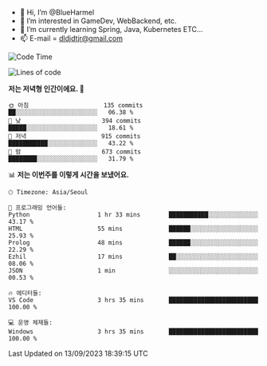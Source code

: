 - 👋 Hi, I’m @BlueHarmel
- 👀 I’m interested in GameDev, WebBackend, etc.
- 🌱 I’m currently learning Spring, Java, Kubernetes ETC...
- 📫 E-mail = dldjdtjr@gmail.com
  <!--START_SECTION:waka-->
![Code Time](http://img.shields.io/badge/Code%20Time-301%20hrs%201%20min-blue)

![Lines of code](https://img.shields.io/badge/%EC%A0%80%EB%8A%94%20%EC%97%AC%ED%83%9C%EA%B9%8C%EC%A7%80%20-39.8%20million%20%EC%A4%84%EC%9D%98%20%EC%BD%94%EB%93%9C%EB%A5%BC%20%EC%9E%91%EC%84%B1%ED%96%88%EC%96%B4%EC%9A%94.-blue)

**저는 저녁형 인간이에요. 🦉** 

```text
🌞 아침                     135 commits         ██░░░░░░░░░░░░░░░░░░░░░░░   06.38 % 
🌆 낮　                     394 commits         █████░░░░░░░░░░░░░░░░░░░░   18.61 % 
🌃 저녁                     915 commits         ███████████░░░░░░░░░░░░░░   43.22 % 
🌙 밤　                     673 commits         ████████░░░░░░░░░░░░░░░░░   31.79 % 
```


📊 **저는 이번주를 이렇게 시간을 보냈어요.** 

```text
🕑︎ Timezone: Asia/Seoul

💬 프로그래밍 언어들: 
Python                   1 hr 33 mins        ███████████░░░░░░░░░░░░░░   43.17 % 
HTML                     55 mins             ██████░░░░░░░░░░░░░░░░░░░   25.93 % 
Prolog                   48 mins             ██████░░░░░░░░░░░░░░░░░░░   22.29 % 
Ezhil                    17 mins             ██░░░░░░░░░░░░░░░░░░░░░░░   08.06 % 
JSON                     1 min               ░░░░░░░░░░░░░░░░░░░░░░░░░   00.53 % 

🔥 에디터들: 
VS Code                  3 hrs 35 mins       █████████████████████████   100.00 % 

💻 운영 체제들: 
Windows                  3 hrs 35 mins       █████████████████████████   100.00 % 
```


 Last Updated on 13/09/2023 18:39:15 UTC
<!--END_SECTION:waka-->
<!---
BlueHarmel/BlueHarmel is a ✨ special ✨ repository because its `README.md` (this file) appears on your GitHub profile.
You can click the Preview link to take a look at your changes.
--->

